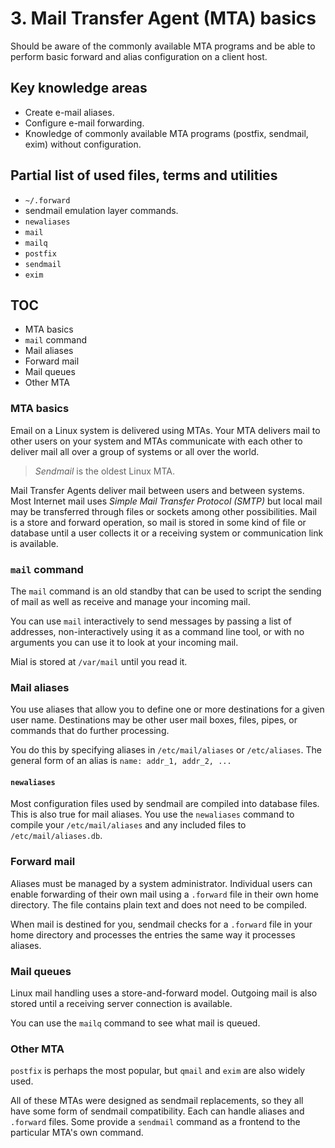 # 3. Mail Transfer Agent (MTA) basics

Should be aware of the commonly available MTA programs and be able to perform basic forward and alias configuration on a client host.

## Key knowledge areas

* Create e-mail aliases.
* Configure e-mail forwarding.
* Knowledge of commonly available MTA programs (postfix, sendmail, exim) without configuration.

## Partial list of used files, terms and utilities

* `~/.forward`
* sendmail emulation layer commands.
* `newaliases`
* `mail`
* `mailq`
* `postfix`
* `sendmail`
* `exim`

## TOC

* MTA basics
* `mail` command
* Mail aliases
* Forward mail
* Mail queues
* Other MTA

### MTA basics

Email on a Linux system is delivered using MTAs. Your MTA delivers mail to other users on your system and MTAs communicate with each other to deliver mail all over a group of systems or all over the world.

> _Sendmail_ is the oldest Linux MTA.

Mail Transfer Agents deliver mail between users and between systems. Most Internet mail uses _Simple Mail Transfer Protocol (SMTP)_ but local mail may be transferred through files or sockets among other possibilities. Mail is a store and forward operation, so mail is stored in some kind of file or database until a user collects it or a receiving system or communication link is available.

### `mail` command

The `mail` command is an old standby that can be used to script the sending of mail as well as receive and manage your incoming mail.

You can use `mail` interactively to send messages by passing a list of addresses, non-interactively using it as a command line tool, or with no arguments you can use it to look at your incoming mail.

Mial is stored at `/var/mail` until you read it.

### Mail aliases

You use aliases that allow you to define one or more destinations for a given user name. Destinations may be other user mail boxes, files, pipes, or commands that do further processing.

You do this by specifying aliases in `/etc/mail/aliases` or `/etc/aliases`. The general form of an alias is `name: addr_1, addr_2, ...`

#### `newaliases`

Most configuration files used by sendmail are compiled into database files. This is also true for mail aliases. You use the `newaliases` command to compile your `/etc/mail/aliases` and any included files to `/etc/mail/aliases.db`.

### Forward mail

Aliases must be managed by a system administrator. Individual users can enable forwarding of their own mail using a `.forward` file in their own home directory. The file contains plain text and does not need to be compiled.

When mail is destined for you, sendmail checks for a `.forward` file in your home directory and processes the entries the same way it processes aliases.

### Mail queues

Linux mail handling uses a store-and-forward model. Outgoing mail is also stored until a receiving server connection is available.

You can use the `mailq` command to see what mail is queued.

### Other MTA

`postfix` is perhaps the most popular, but `qmail` and `exim` are also widely used.

All of these MTAs were designed as sendmail replacements, so they all have some form of sendmail compatibility. Each can handle aliases and `.forward` files. Some provide a `sendmail` command as a frontend to the particular MTA's own command.
